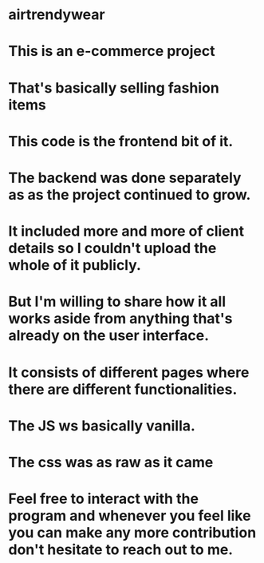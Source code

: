 # airtrendywear
# This is an e-commerce project
# That's basically selling fashion items
# This code is the frontend bit of it.
# The backend was done separately as as the project continued to grow. 
# It included more and more of client details so I couldn't upload the whole of it publicly.
# But I'm willing to share how it all works aside from anything that's already on the user  interface.
# It consists of different pages where there are different functionalities.
# The JS ws basically vanilla.
# The css was as raw as it came
# Feel free to interact with the program and whenever you feel like you can make any more contribution don't hesitate to reach out to me.
